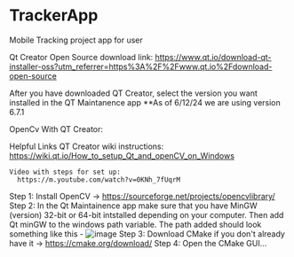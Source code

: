 # TrackerApp
Mobile Tracking project app for user

Qt Creator Open Source download link:
  https://www.qt.io/download-qt-installer-oss?utm_referrer=https%3A%2F%2Fwww.qt.io%2Fdownload-open-source

  After you have downloaded QT Creator, select the version you want installed in the QT Maintanence app
  **As of 6/12/24 we are using version 6.7.1

OpenCv With QT Creator:

  Helpful Links
    QT Creator wiki instructions:
      https://wiki.qt.io/How_to_setup_Qt_and_openCV_on_Windows
  
    Video with steps for set up:
      https://m.youtube.com/watch?v=0KNh_7fUqrM
  
  Step 1: Install OpenCV -> https://sourceforge.net/projects/opencvlibrary/
  Step 2: In the Qt Maintainence app make sure that you have MinGW (version) 32-bit or 64-bit intstalled depending on your computer.
        Then add Qt minGW to the windows path variable. The path added should look something like this - ![image](https://github.com/KirraKotsenburg/TrackerApp/assets/90931675/2d6ba2d1-ba5b-4674-af25-a97afd2553a0)
  Step 3: Download CMake if you don't already have it -> https://cmake.org/download/
  Step 4: Open the CMake GUI...
